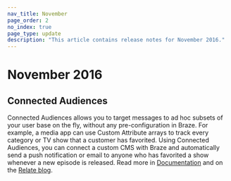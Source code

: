 ```yaml
---
nav_title: November
page_order: 2
no_index: true
page_type: update
description: "This article contains release notes for November 2016."
---
```


# November 2016

## Connected Audiences

Connected Audiences allows you to target messages to ad hoc subsets of your user base on the fly, without any pre-configuration in Braze. For example, a media app can use Custom Attribute arrays to track every category or TV show that a customer has favorited. Using Connected Audiences, you can connect a custom CMS with Braze and automatically send a push notification or email to anyone who has favorited a show whenever a new episode is released. Read more in [Documentation][12] and on the [Relate blog][13].

[12]: {{site.baseurl}}/developer_guide/rest_api/messaging/#connected-audience-object
[13]: https://www.braze.com/blog/connected-audiences/
